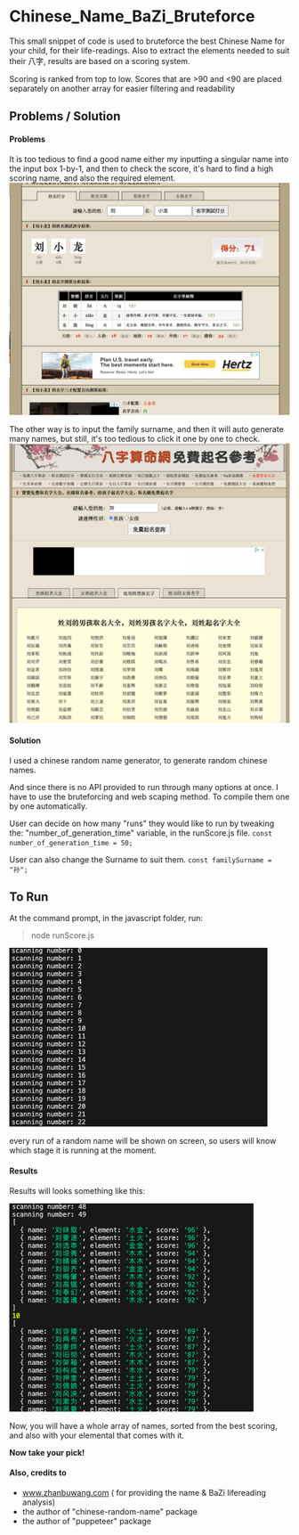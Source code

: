 # Chinese_Name_BaZi_Bruteforce

This small snippet of code is used to bruteforce the best Chinese Name for your child, for their life-readings. Also to extract the elements needed to suit their 八字, results are based on a scoring system.

Scoring is ranked from top to low.
Scores that are >90 and <90 are placed separately on another array for easier filtering and readability

## Problems / Solution

#### Problems

It is too tedious to find a good name either my inputting a singular name into the input box 1-by-1, and then to check the score, it's hard to find a high scoring name, and also the required element.
![Scoring](javascript/images/Score.png)

The other way is to input the family surname, and then it will auto generate many names, but still, it's too tedious to click it one by one to check.
![manyName](javascript/images/manyName.png)

#### Solution

I used a chinese random name generator, to generate random chinese names.

And since there is no API provided to run through many options at once. I have to use the bruteforcing and web scaping method. To compile them one by one automatically.

User can decide on how many "runs" they would like to run by tweaking the:
"number_of_generation_time" variable, in the runScore.js file.
`const number_of_generation_time = 50;`

User can also change the Surname to suit them.
`const familySurname = "孙";`

## To Run

At the command prompt, in the javascript folder, run:

> node runScore.js

![scanning](javascript/images/scanning.png)

every run of a random name will be shown on screen, so users will know which stage it is running at the moment.

#### Results

Results will looks something like this:

![results](javascript/images/Results.png)

Now, you will have a whole array of names, sorted from the best scoring, and also with your elemental that comes with it.

**Now take your pick!**

#### Also, credits to

- www.zhanbuwang.com ( for providing the name & BaZi lifereading analysis)
- the author of "chinese-random-name" package
- the author of "puppeteer" package
